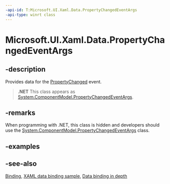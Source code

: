 ```yaml
---
-api-id: T:Microsoft.UI.Xaml.Data.PropertyChangedEventArgs
-api-type: winrt class
---
```


<!-- Class syntax.
public class PropertyChangedEventArgs : Windows.UI.Xaml.Data.IPropertyChangedEventArgs
-->

# Microsoft.UI.Xaml.Data.PropertyChangedEventArgs

## -description
Provides data for the [PropertyChanged](inotifypropertychanged_propertychanged.md) event.



> **.NET**
> This class appears as [System.ComponentModel.PropertyChangedEventArgs](/dotnet/api/system.componentmodel.propertychangedeventargs?view=dotnet-uwp-10.0&preserve-view=true).

## -remarks
When programming with .NET, this class is hidden and developers should use the [System.ComponentModel.PropertyChangedEventArgs](/dotnet/api/system.componentmodel.propertychangedeventargs?view=dotnet-uwp-10.0&preserve-view=true) class.

## -examples

## -see-also
[Binding](binding.md), [XAML data binding sample](https://github.com/Microsoft/Windows-universal-samples/tree/master/Samples/XamlBind), [Data binding in depth](/windows/uwp/data-binding/data-binding-in-depth)
